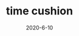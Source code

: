 ---
layout: semiterm
title: time cushion

phonetic: "tahym koosh-uhn"
ipa: "taɪm 'kʊʃən"

definition: [
	{
		pos: noun,
		description: [
			{
				explanation: "An amount of time before and/or after a planned event that is to be set aside to arrange, make one's self ready for, or otherwise prepare for said event.",
				example: "But if you factor in it's time cushion, the wedding could sink about five hours out of our day."
			}
		]
	}
]

date: 2020-6-10
neologist: Semi
---